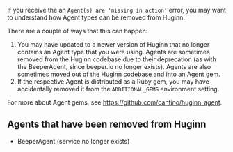If you receive the an `Agent(s) are 'missing in action'` error, you may want to understand how Agent types can be removed from Huginn.

There are a couple of ways that this can happen:

1. You may have updated to a newer version of Huginn that no longer contains an Agent type that you were using. Agents are sometimes removed from the Huginn codebase due to their deprecation (as with the BeeperAgent, since beeper.io no longer exists). Agents are also sometimes moved out of the Huginn codebase and into an Agent gem.
1. If the respective Agent is distributed as a Ruby gem, you may have accidentally removed it from the `ADDITIONAL_GEMS` environment setting.

For more about Agent gems, see <a href="https://github.com/cantino/huginn_agent" target="_blank">https://github.com/cantino/huginn_agent</a>.

## Agents that have been removed from Huginn

- BeeperAgent (service no longer exists)
